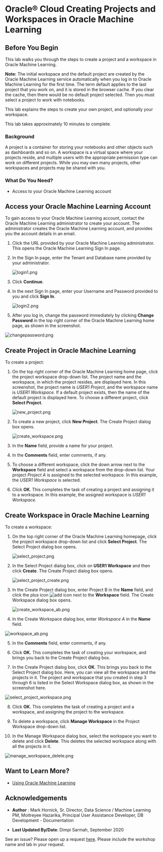 # Oracle® Cloud Creating Projects and Workspaces in Oracle Machine Learning
## Before You Begin

  This lab walks you through the steps to create a project and a
  workspace in Oracle Machine Learning.

  **Note:** The initial workspace and the default project are
  created by the Oracle Machine Learning service automatically
  when you log in to Oracle Machine Learning for the first time.
  The term default applies to the last project that you work on,
  and it is stored in the browser cache. If you clear the cache,
  then there would be no default project selected. Then you must
  select a project to work with notebooks.

  This lab explains the steps to create your own project, and
  optionally your workspace.  

  This lab takes approximately 10 minutes to complete.

### Background
A project is a container for storing your notebooks and other objects such as dashboards and so on. A workspace is a virtual space where your projects reside, and multiple users with the appropriate permission type can work on different projects. While you may own many projects, other workspaces and projects may be shared with you.

### What Do You Need?

* Access to your Oracle Machine Learning account

## Access your Oracle Machine Learning Account

  To gain access to your Oracle Machine Learning account, contact the Oracle Machine Learning administrator to create your account. The administrator creates the Oracle Machine Learning account, and provides you the account details in an email.


1. Click the URL provided by your Oracle Machine Learning
  administrator. This opens the Oracle Machine Learning Sign In
  page.
2. In the Sign In page, enter the Tenant and Database name
  provided by your administrator.

    ![login1.png](images/login1.png "login1.png")


3. Click **Continue**.
4. In the next Sign In page, enter your Username and Password provided to you and click **Sign In**.

    ![login2.png](images/login2.png "login2.png")

4. After you log in, change the password immediately by
  clicking **Change Password** in the top right corner of the Oracle
  Machine Learning home page, as shown in the screenshot.

  ![changepassword.png](images/changepassword.png "changepassword.png")


## Create Project in Oracle Machine Learning

To create a project:

1. On the top right corner of the Oracle Machine Learning home
  page, click the project workspace drop-down list. The project
  name and the workspace, in which the project resides, are
  displayed here. In this screenshot, the project name is <i>USER1
  Project</i>, and the workspace name is <i>USER1 Workspace.</i>
  If a default project exists, then the name of the default
  project is displayed here. To choose a different project,
  click **Select Project**.

    ![new_project.png](images/new_project.png "new_project.png")

2. To create a new project, click **New Project**. The Create Project dialog box opens.

    ![create_workspace.png](images/create_workspace.png "create_workspace.png")

3. In the **Name** field, provide a name for your project.
4. In the **Comments** field, enter comments, if any.
5. To choose a different workspace, click the down arrow next
  to the **Workspace** field and select a workspace from the
  drop-down list. Your project <i>Project A</i> is assigned to
  the selected workspace. In this example, the <i>USER1 Workspace</i> is selected.
6. Click **OK**. This completes the task of creating a project and assigning it to a workspace. In this example, the assigned workspace is <i>USER1 Workspace.</i>

## Create Workspace in Oracle Machine Learning

To create a workspace:

1. On the top right corner of the Oracle Machine Learning homepage, click the project workspace drop-down list and click **Select Project**. The Select Project dialog box opens.

   ![select_project.png](images/select_project.png "select_project.png")

2. In the Select Project dialog box, click on **USER1 Workspace** and then click **Create**. The Create Project dialog box opens.

   ![select_project_create.png](images/select_project_create.png "select_project_create.png")

3. In the Create Project dialog box, enter Project B in the <b>Name</b>
  field, and click the plus icon <img src="./img/add.png" alt="add icon">
  next to the **Workspace** field. The Create Workspace
  dialog box opens.

   ![create_workspace_ab.png](images/create_workspace_ab.png "create_workspace_ab.png")

 4. In the Create Workspace dialog box, enter <i>Workspace A </i>in the **Name** field.

   ![workspace_ab.png](images/workspace_ab.png "workspace_ab.png")

 5. In the **Comments** field, enter comments, if any.

 6. Click **OK.** This completes the task of creating your workspace, and brings you back to the Create Project dialog box.

 7. In the Create Project dialog box, click **OK**. This
   brings you back to the Select Project dialog box. Here, you
   can view all the workspace and the projects in it. The project
   and workspace that you created in step 3 through 6 is listed
   in the Select Workspace dialog box, as shown in the screenshot
   here.

   ![select_project_workspace.png](images/select_project_workspace.png "select_project_workspace.png")

  8. Click **OK.** This completes the task of creating a project and a workspace, and assigning the project to the workspace.

  9. To delete a workspace, click **Manage Workspace** in the Project Workspace drop-down list.

  10. In the Manage Workspace dialog box, select the workspace you want to delete and click **Delete**.
  This deletes the selected workspace along with all the projects in it.

   ![manage_workspace_delete.png](images/manage_workspace_delete.png "manage_workspace_delete.png")


## Want to Learn More?

* [Using Oracle Machine Learning](https://docs.oracle.com/en/cloud/paas/autonomous-data-warehouse-cloud/omlug/index.html)

## Acknowledgements
* **Author** : Mark Hornick, Sr. Director, Data Science / Machine Learning PM, Moitreyee Hazarika, Principal User Assistance Developer, DB Development - Documentation

* **Last Updated By/Date**: Dimpi Sarmah, September 2020

See an issue?  Please open up a request [here](https://github.com/oracle/learning-library/issues).   Please include the workshop name and lab in your request.
